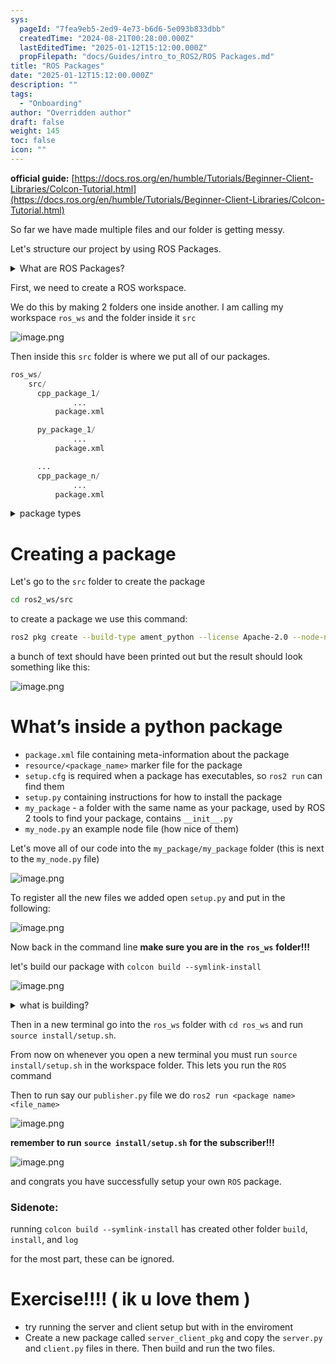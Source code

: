 ```yaml
---
sys:
  pageId: "7fea9eb5-2ed9-4e73-b6d6-5e093b833dbb"
  createdTime: "2024-08-21T00:28:00.000Z"
  lastEditedTime: "2025-01-12T15:12:00.000Z"
  propFilepath: "docs/Guides/intro_to_ROS2/ROS Packages.md"
title: "ROS Packages"
date: "2025-01-12T15:12:00.000Z"
description: ""
tags:
  - "Onboarding"
author: "Overridden author"
draft: false
weight: 145
toc: false
icon: ""
---
```


**official guide:** [https://docs.ros.org/en/humble/Tutorials/Beginner-Client-Libraries/Colcon-Tutorial.html](https://docs.ros.org/en/humble/Tutorials/Beginner-Client-Libraries/Colcon-Tutorial.html)

So far we have made multiple files and our folder is getting messy.

Let's structure our project by using ROS Packages.

<details>

<summary>What are ROS Packages?</summary>

ROS Packages are, as the name implies, packages of code that are highly sharable between ROS developers.

They consist of a folder, `package.xml` file, and source code

```python
      cpp_package_1/
		      ... imagine much code files here ..
          package.xml
```

</details>

First, we need to create a ROS workspace.

We do this by making 2 folders one inside another. I am calling my workspace `ros_ws` and the folder inside it `src`

![image.png](https://prod-files-secure.s3.us-west-2.amazonaws.com/d518164a-d88e-44d1-a4ee-3adb3bd8bce0/70706947-fd18-4537-a67b-e12946812d31/image.png?X-Amz-Algorithm=AWS4-HMAC-SHA256&X-Amz-Content-Sha256=UNSIGNED-PAYLOAD&X-Amz-Credential=ASIAZI2LB4667XCBMVBL%2F20250319%2Fus-west-2%2Fs3%2Faws4_request&X-Amz-Date=20250319T230754Z&X-Amz-Expires=3600&X-Amz-Security-Token=IQoJb3JpZ2luX2VjECUaCXVzLXdlc3QtMiJHMEUCIQDFn9il1nFQ5H4yHQZCK64%2Ftitv9Fz9P%2FMMMywRvDeOXwIgNkPirnDy%2BnaNiwYCE4aoxE0%2F4%2FM916gqzBfTcSj3iuQq%2FwMIfhAAGgw2Mzc0MjMxODM4MDUiDKKgeM3bi%2FkLPVTBTyrcA4RIFzmgpbE8cljf9T5wnrsnomUZsAq3%2FJTgss6APJ95zByDfcbHnGRl5qr7yjQZpAnuwbT1S%2FKzpBqIUWDB5kVPWNDjbvvnj%2Bx6N6E6rLvqFTCDWYoCTsTVNU9vGmFS294jo%2F0l1kUj3ivTeLgp0%2BsgjDwon7trGEo70XXKz7vOexdldu6gBeN7OnzSGh52ekki5xQYQllI2nmjgEcEO8B8VjtJxdFluJCWngAsYXUXX8bI3IaVhZSUrv52z4vyRBr3LeJ3DsyTD%2Fw2Xv4w6AIebKB4MY9DO8V90a537Oqv7Uy0xAEZIjB5rMKCw4K8rIRHYqMcwvvUGYy8m0MMqfVZ5O4e6ogw6xXWO9Nk3tvViWlnpOhZ0IqhZ5AxYG32PR%2Bba1YvbIDIAPZhKS4mZa877fz8WOwKOJ1vJmQ%2FzxtdGnUO2sSEUwRvtre816UbKT7CyaX37CmFYbGeK7wSDnYQQ0vQeYZQkKP8Mw9nrh%2Bfeksme9%2FmDMYBv4OnrRFDPz1XV5qrW2VCHDOk4xDp5jExSm8UWuGM%2Fl8irtf%2Bh0RS4lac5p%2Fk1%2FqA50rASAIy1QbnBldSk6yyPy7bMiiCG%2BVvHqPiZ%2Ft6XIhSnarfu%2Fm76zD%2Fnek2%2BF9%2FAPoHMNTY7L4GOqUBUvjc5WBlVYmK1c%2Bepu25JmBVKV6xa7mrRilmNxuyj1qMEEyl2J4YOK4oihfYh45Eq6UHSBHbG6hzAB1yRffDh%2F0lqKR7%2BrOfF842O2MxuJ%2F0KQ88Qxbrux%2FQs65FkGITsLPJk4q%2BTMeUr%2Bw3h8shC9ZZ6a7HWpNss1v%2FsHKcrPNEr%2F4TEzHGFSJPC0z1LPFHtSGlWAdlVgh2qcLKFIjnYzONRNd7&X-Amz-Signature=dca085134c803a7376cf81e6adde3d7b6ecda5d885d87314a1c35ff15cc64b70&X-Amz-SignedHeaders=host&x-id=GetObject)

Then inside this `src` folder is where we put all of our packages.

```python
ros_ws/
    src/
      cpp_package_1/
		      ...
          package.xml

      py_package_1/
		      ...
          package.xml

      ...
      cpp_package_n/
		      ...
          package.xml

```

<details>

<summary>package types</summary>

packages can be either `C++` or python.

the intern file structure is different for each but for this guide we will stick to creating python packages

</details>

# Creating a package

Let's go to the `src` folder to create the package

```bash
cd ros2_ws/src
```

to create a package we use this command:

```bash
ros2 pkg create --build-type ament_python --license Apache-2.0 --node-name my_node my_package
```

a bunch of text should have been printed out but the result should look something like this:

![image.png](https://prod-files-secure.s3.us-west-2.amazonaws.com/d518164a-d88e-44d1-a4ee-3adb3bd8bce0/e6cf1e3f-8512-4a3e-b131-079f800bf3e8/image.png?X-Amz-Algorithm=AWS4-HMAC-SHA256&X-Amz-Content-Sha256=UNSIGNED-PAYLOAD&X-Amz-Credential=ASIAZI2LB4667XCBMVBL%2F20250319%2Fus-west-2%2Fs3%2Faws4_request&X-Amz-Date=20250319T230754Z&X-Amz-Expires=3600&X-Amz-Security-Token=IQoJb3JpZ2luX2VjECUaCXVzLXdlc3QtMiJHMEUCIQDFn9il1nFQ5H4yHQZCK64%2Ftitv9Fz9P%2FMMMywRvDeOXwIgNkPirnDy%2BnaNiwYCE4aoxE0%2F4%2FM916gqzBfTcSj3iuQq%2FwMIfhAAGgw2Mzc0MjMxODM4MDUiDKKgeM3bi%2FkLPVTBTyrcA4RIFzmgpbE8cljf9T5wnrsnomUZsAq3%2FJTgss6APJ95zByDfcbHnGRl5qr7yjQZpAnuwbT1S%2FKzpBqIUWDB5kVPWNDjbvvnj%2Bx6N6E6rLvqFTCDWYoCTsTVNU9vGmFS294jo%2F0l1kUj3ivTeLgp0%2BsgjDwon7trGEo70XXKz7vOexdldu6gBeN7OnzSGh52ekki5xQYQllI2nmjgEcEO8B8VjtJxdFluJCWngAsYXUXX8bI3IaVhZSUrv52z4vyRBr3LeJ3DsyTD%2Fw2Xv4w6AIebKB4MY9DO8V90a537Oqv7Uy0xAEZIjB5rMKCw4K8rIRHYqMcwvvUGYy8m0MMqfVZ5O4e6ogw6xXWO9Nk3tvViWlnpOhZ0IqhZ5AxYG32PR%2Bba1YvbIDIAPZhKS4mZa877fz8WOwKOJ1vJmQ%2FzxtdGnUO2sSEUwRvtre816UbKT7CyaX37CmFYbGeK7wSDnYQQ0vQeYZQkKP8Mw9nrh%2Bfeksme9%2FmDMYBv4OnrRFDPz1XV5qrW2VCHDOk4xDp5jExSm8UWuGM%2Fl8irtf%2Bh0RS4lac5p%2Fk1%2FqA50rASAIy1QbnBldSk6yyPy7bMiiCG%2BVvHqPiZ%2Ft6XIhSnarfu%2Fm76zD%2Fnek2%2BF9%2FAPoHMNTY7L4GOqUBUvjc5WBlVYmK1c%2Bepu25JmBVKV6xa7mrRilmNxuyj1qMEEyl2J4YOK4oihfYh45Eq6UHSBHbG6hzAB1yRffDh%2F0lqKR7%2BrOfF842O2MxuJ%2F0KQ88Qxbrux%2FQs65FkGITsLPJk4q%2BTMeUr%2Bw3h8shC9ZZ6a7HWpNss1v%2FsHKcrPNEr%2F4TEzHGFSJPC0z1LPFHtSGlWAdlVgh2qcLKFIjnYzONRNd7&X-Amz-Signature=b88372b97421e1ac1d3ec4daf2dbe3f2d0ce141d60c2eae18a1c848dbb27b7a0&X-Amz-SignedHeaders=host&x-id=GetObject)

# What’s inside a python package

- `package.xml` file containing meta-information about the package
- `resource/<package_name>` marker file for the package
- `setup.cfg` is required when a package has executables, so `ros2 run` can find them
- `setup.py` containing instructions for how to install the package
- `my_package` - a folder with the same name as your package, used by ROS 2 tools to find your package, contains `__init__.py`
- `my_node.py` an example node file (how nice of them)

Let's move all of our code into the `my_package/my_package` folder (this is next to the `my_node.py` file)

![image.png](https://prod-files-secure.s3.us-west-2.amazonaws.com/d518164a-d88e-44d1-a4ee-3adb3bd8bce0/9ce58f11-0da9-4d3e-b86d-506a9685d378/image.png?X-Amz-Algorithm=AWS4-HMAC-SHA256&X-Amz-Content-Sha256=UNSIGNED-PAYLOAD&X-Amz-Credential=ASIAZI2LB4667XCBMVBL%2F20250319%2Fus-west-2%2Fs3%2Faws4_request&X-Amz-Date=20250319T230754Z&X-Amz-Expires=3600&X-Amz-Security-Token=IQoJb3JpZ2luX2VjECUaCXVzLXdlc3QtMiJHMEUCIQDFn9il1nFQ5H4yHQZCK64%2Ftitv9Fz9P%2FMMMywRvDeOXwIgNkPirnDy%2BnaNiwYCE4aoxE0%2F4%2FM916gqzBfTcSj3iuQq%2FwMIfhAAGgw2Mzc0MjMxODM4MDUiDKKgeM3bi%2FkLPVTBTyrcA4RIFzmgpbE8cljf9T5wnrsnomUZsAq3%2FJTgss6APJ95zByDfcbHnGRl5qr7yjQZpAnuwbT1S%2FKzpBqIUWDB5kVPWNDjbvvnj%2Bx6N6E6rLvqFTCDWYoCTsTVNU9vGmFS294jo%2F0l1kUj3ivTeLgp0%2BsgjDwon7trGEo70XXKz7vOexdldu6gBeN7OnzSGh52ekki5xQYQllI2nmjgEcEO8B8VjtJxdFluJCWngAsYXUXX8bI3IaVhZSUrv52z4vyRBr3LeJ3DsyTD%2Fw2Xv4w6AIebKB4MY9DO8V90a537Oqv7Uy0xAEZIjB5rMKCw4K8rIRHYqMcwvvUGYy8m0MMqfVZ5O4e6ogw6xXWO9Nk3tvViWlnpOhZ0IqhZ5AxYG32PR%2Bba1YvbIDIAPZhKS4mZa877fz8WOwKOJ1vJmQ%2FzxtdGnUO2sSEUwRvtre816UbKT7CyaX37CmFYbGeK7wSDnYQQ0vQeYZQkKP8Mw9nrh%2Bfeksme9%2FmDMYBv4OnrRFDPz1XV5qrW2VCHDOk4xDp5jExSm8UWuGM%2Fl8irtf%2Bh0RS4lac5p%2Fk1%2FqA50rASAIy1QbnBldSk6yyPy7bMiiCG%2BVvHqPiZ%2Ft6XIhSnarfu%2Fm76zD%2Fnek2%2BF9%2FAPoHMNTY7L4GOqUBUvjc5WBlVYmK1c%2Bepu25JmBVKV6xa7mrRilmNxuyj1qMEEyl2J4YOK4oihfYh45Eq6UHSBHbG6hzAB1yRffDh%2F0lqKR7%2BrOfF842O2MxuJ%2F0KQ88Qxbrux%2FQs65FkGITsLPJk4q%2BTMeUr%2Bw3h8shC9ZZ6a7HWpNss1v%2FsHKcrPNEr%2F4TEzHGFSJPC0z1LPFHtSGlWAdlVgh2qcLKFIjnYzONRNd7&X-Amz-Signature=2d97992131dc7b495261a2971de8676cea2987a669a0b95e8108ae0a4ace31c5&X-Amz-SignedHeaders=host&x-id=GetObject)

To register all the new files we added open `setup.py` and put in the following:

![image.png](https://prod-files-secure.s3.us-west-2.amazonaws.com/d518164a-d88e-44d1-a4ee-3adb3bd8bce0/1cd7c262-4cae-4496-9d75-c178537d24a2/image.png?X-Amz-Algorithm=AWS4-HMAC-SHA256&X-Amz-Content-Sha256=UNSIGNED-PAYLOAD&X-Amz-Credential=ASIAZI2LB4667XCBMVBL%2F20250319%2Fus-west-2%2Fs3%2Faws4_request&X-Amz-Date=20250319T230754Z&X-Amz-Expires=3600&X-Amz-Security-Token=IQoJb3JpZ2luX2VjECUaCXVzLXdlc3QtMiJHMEUCIQDFn9il1nFQ5H4yHQZCK64%2Ftitv9Fz9P%2FMMMywRvDeOXwIgNkPirnDy%2BnaNiwYCE4aoxE0%2F4%2FM916gqzBfTcSj3iuQq%2FwMIfhAAGgw2Mzc0MjMxODM4MDUiDKKgeM3bi%2FkLPVTBTyrcA4RIFzmgpbE8cljf9T5wnrsnomUZsAq3%2FJTgss6APJ95zByDfcbHnGRl5qr7yjQZpAnuwbT1S%2FKzpBqIUWDB5kVPWNDjbvvnj%2Bx6N6E6rLvqFTCDWYoCTsTVNU9vGmFS294jo%2F0l1kUj3ivTeLgp0%2BsgjDwon7trGEo70XXKz7vOexdldu6gBeN7OnzSGh52ekki5xQYQllI2nmjgEcEO8B8VjtJxdFluJCWngAsYXUXX8bI3IaVhZSUrv52z4vyRBr3LeJ3DsyTD%2Fw2Xv4w6AIebKB4MY9DO8V90a537Oqv7Uy0xAEZIjB5rMKCw4K8rIRHYqMcwvvUGYy8m0MMqfVZ5O4e6ogw6xXWO9Nk3tvViWlnpOhZ0IqhZ5AxYG32PR%2Bba1YvbIDIAPZhKS4mZa877fz8WOwKOJ1vJmQ%2FzxtdGnUO2sSEUwRvtre816UbKT7CyaX37CmFYbGeK7wSDnYQQ0vQeYZQkKP8Mw9nrh%2Bfeksme9%2FmDMYBv4OnrRFDPz1XV5qrW2VCHDOk4xDp5jExSm8UWuGM%2Fl8irtf%2Bh0RS4lac5p%2Fk1%2FqA50rASAIy1QbnBldSk6yyPy7bMiiCG%2BVvHqPiZ%2Ft6XIhSnarfu%2Fm76zD%2Fnek2%2BF9%2FAPoHMNTY7L4GOqUBUvjc5WBlVYmK1c%2Bepu25JmBVKV6xa7mrRilmNxuyj1qMEEyl2J4YOK4oihfYh45Eq6UHSBHbG6hzAB1yRffDh%2F0lqKR7%2BrOfF842O2MxuJ%2F0KQ88Qxbrux%2FQs65FkGITsLPJk4q%2BTMeUr%2Bw3h8shC9ZZ6a7HWpNss1v%2FsHKcrPNEr%2F4TEzHGFSJPC0z1LPFHtSGlWAdlVgh2qcLKFIjnYzONRNd7&X-Amz-Signature=4d8ba3841a7e9b61f2d1f5d76cf333a939c356e8dd9d0a16d368b849b61e371d&X-Amz-SignedHeaders=host&x-id=GetObject)

Now back in the command line **make sure you are in the** **`ros_ws`** **folder!!!**

let's build our package with `colcon build --symlink-install`

![image.png](https://prod-files-secure.s3.us-west-2.amazonaws.com/d518164a-d88e-44d1-a4ee-3adb3bd8bce0/2f2a0d27-b173-48fd-b189-5f5c0ce65619/image.png?X-Amz-Algorithm=AWS4-HMAC-SHA256&X-Amz-Content-Sha256=UNSIGNED-PAYLOAD&X-Amz-Credential=ASIAZI2LB4667XCBMVBL%2F20250319%2Fus-west-2%2Fs3%2Faws4_request&X-Amz-Date=20250319T230754Z&X-Amz-Expires=3600&X-Amz-Security-Token=IQoJb3JpZ2luX2VjECUaCXVzLXdlc3QtMiJHMEUCIQDFn9il1nFQ5H4yHQZCK64%2Ftitv9Fz9P%2FMMMywRvDeOXwIgNkPirnDy%2BnaNiwYCE4aoxE0%2F4%2FM916gqzBfTcSj3iuQq%2FwMIfhAAGgw2Mzc0MjMxODM4MDUiDKKgeM3bi%2FkLPVTBTyrcA4RIFzmgpbE8cljf9T5wnrsnomUZsAq3%2FJTgss6APJ95zByDfcbHnGRl5qr7yjQZpAnuwbT1S%2FKzpBqIUWDB5kVPWNDjbvvnj%2Bx6N6E6rLvqFTCDWYoCTsTVNU9vGmFS294jo%2F0l1kUj3ivTeLgp0%2BsgjDwon7trGEo70XXKz7vOexdldu6gBeN7OnzSGh52ekki5xQYQllI2nmjgEcEO8B8VjtJxdFluJCWngAsYXUXX8bI3IaVhZSUrv52z4vyRBr3LeJ3DsyTD%2Fw2Xv4w6AIebKB4MY9DO8V90a537Oqv7Uy0xAEZIjB5rMKCw4K8rIRHYqMcwvvUGYy8m0MMqfVZ5O4e6ogw6xXWO9Nk3tvViWlnpOhZ0IqhZ5AxYG32PR%2Bba1YvbIDIAPZhKS4mZa877fz8WOwKOJ1vJmQ%2FzxtdGnUO2sSEUwRvtre816UbKT7CyaX37CmFYbGeK7wSDnYQQ0vQeYZQkKP8Mw9nrh%2Bfeksme9%2FmDMYBv4OnrRFDPz1XV5qrW2VCHDOk4xDp5jExSm8UWuGM%2Fl8irtf%2Bh0RS4lac5p%2Fk1%2FqA50rASAIy1QbnBldSk6yyPy7bMiiCG%2BVvHqPiZ%2Ft6XIhSnarfu%2Fm76zD%2Fnek2%2BF9%2FAPoHMNTY7L4GOqUBUvjc5WBlVYmK1c%2Bepu25JmBVKV6xa7mrRilmNxuyj1qMEEyl2J4YOK4oihfYh45Eq6UHSBHbG6hzAB1yRffDh%2F0lqKR7%2BrOfF842O2MxuJ%2F0KQ88Qxbrux%2FQs65FkGITsLPJk4q%2BTMeUr%2Bw3h8shC9ZZ6a7HWpNss1v%2FsHKcrPNEr%2F4TEzHGFSJPC0z1LPFHtSGlWAdlVgh2qcLKFIjnYzONRNd7&X-Amz-Signature=2d4bb2fbcc1a9ad55a6930b078871feacd0751c0fea12d0ed8edad9fa4478dbe&X-Amz-SignedHeaders=host&x-id=GetObject)

<details>

<summary>what is building?</summary>

if you are a CS major at Rose-Hulman you will learn the answer to this in CSSE132

but TLDR; is it combines all the code files into one program that can be run easily 

</details>

Then in a new terminal go into the `ros_ws` folder with `cd ros_ws` and run `source install/setup.sh`. 

From now on whenever you open a new terminal you must run `source install/setup.sh` in the workspace folder. This lets you run the `ROS` command

Then to run say our `publisher.py` file we do `ros2 run <package name> <file_name>`

![image.png](https://prod-files-secure.s3.us-west-2.amazonaws.com/d518164a-d88e-44d1-a4ee-3adb3bd8bce0/4f4b1219-3a44-4632-aa0a-ce3471699f59/image.png?X-Amz-Algorithm=AWS4-HMAC-SHA256&X-Amz-Content-Sha256=UNSIGNED-PAYLOAD&X-Amz-Credential=ASIAZI2LB4667XCBMVBL%2F20250319%2Fus-west-2%2Fs3%2Faws4_request&X-Amz-Date=20250319T230754Z&X-Amz-Expires=3600&X-Amz-Security-Token=IQoJb3JpZ2luX2VjECUaCXVzLXdlc3QtMiJHMEUCIQDFn9il1nFQ5H4yHQZCK64%2Ftitv9Fz9P%2FMMMywRvDeOXwIgNkPirnDy%2BnaNiwYCE4aoxE0%2F4%2FM916gqzBfTcSj3iuQq%2FwMIfhAAGgw2Mzc0MjMxODM4MDUiDKKgeM3bi%2FkLPVTBTyrcA4RIFzmgpbE8cljf9T5wnrsnomUZsAq3%2FJTgss6APJ95zByDfcbHnGRl5qr7yjQZpAnuwbT1S%2FKzpBqIUWDB5kVPWNDjbvvnj%2Bx6N6E6rLvqFTCDWYoCTsTVNU9vGmFS294jo%2F0l1kUj3ivTeLgp0%2BsgjDwon7trGEo70XXKz7vOexdldu6gBeN7OnzSGh52ekki5xQYQllI2nmjgEcEO8B8VjtJxdFluJCWngAsYXUXX8bI3IaVhZSUrv52z4vyRBr3LeJ3DsyTD%2Fw2Xv4w6AIebKB4MY9DO8V90a537Oqv7Uy0xAEZIjB5rMKCw4K8rIRHYqMcwvvUGYy8m0MMqfVZ5O4e6ogw6xXWO9Nk3tvViWlnpOhZ0IqhZ5AxYG32PR%2Bba1YvbIDIAPZhKS4mZa877fz8WOwKOJ1vJmQ%2FzxtdGnUO2sSEUwRvtre816UbKT7CyaX37CmFYbGeK7wSDnYQQ0vQeYZQkKP8Mw9nrh%2Bfeksme9%2FmDMYBv4OnrRFDPz1XV5qrW2VCHDOk4xDp5jExSm8UWuGM%2Fl8irtf%2Bh0RS4lac5p%2Fk1%2FqA50rASAIy1QbnBldSk6yyPy7bMiiCG%2BVvHqPiZ%2Ft6XIhSnarfu%2Fm76zD%2Fnek2%2BF9%2FAPoHMNTY7L4GOqUBUvjc5WBlVYmK1c%2Bepu25JmBVKV6xa7mrRilmNxuyj1qMEEyl2J4YOK4oihfYh45Eq6UHSBHbG6hzAB1yRffDh%2F0lqKR7%2BrOfF842O2MxuJ%2F0KQ88Qxbrux%2FQs65FkGITsLPJk4q%2BTMeUr%2Bw3h8shC9ZZ6a7HWpNss1v%2FsHKcrPNEr%2F4TEzHGFSJPC0z1LPFHtSGlWAdlVgh2qcLKFIjnYzONRNd7&X-Amz-Signature=1fc53b74308d4108f4c9f848c8d0c8965e9b4faf855e939f1304c4c5c3e0aecb&X-Amz-SignedHeaders=host&x-id=GetObject)

**remember to run** **`source install/setup.sh`** **for the subscriber!!!**

![image.png](https://prod-files-secure.s3.us-west-2.amazonaws.com/d518164a-d88e-44d1-a4ee-3adb3bd8bce0/02121119-dad4-49ec-8356-c956108b4243/image.png?X-Amz-Algorithm=AWS4-HMAC-SHA256&X-Amz-Content-Sha256=UNSIGNED-PAYLOAD&X-Amz-Credential=ASIAZI2LB4667XCBMVBL%2F20250319%2Fus-west-2%2Fs3%2Faws4_request&X-Amz-Date=20250319T230754Z&X-Amz-Expires=3600&X-Amz-Security-Token=IQoJb3JpZ2luX2VjECUaCXVzLXdlc3QtMiJHMEUCIQDFn9il1nFQ5H4yHQZCK64%2Ftitv9Fz9P%2FMMMywRvDeOXwIgNkPirnDy%2BnaNiwYCE4aoxE0%2F4%2FM916gqzBfTcSj3iuQq%2FwMIfhAAGgw2Mzc0MjMxODM4MDUiDKKgeM3bi%2FkLPVTBTyrcA4RIFzmgpbE8cljf9T5wnrsnomUZsAq3%2FJTgss6APJ95zByDfcbHnGRl5qr7yjQZpAnuwbT1S%2FKzpBqIUWDB5kVPWNDjbvvnj%2Bx6N6E6rLvqFTCDWYoCTsTVNU9vGmFS294jo%2F0l1kUj3ivTeLgp0%2BsgjDwon7trGEo70XXKz7vOexdldu6gBeN7OnzSGh52ekki5xQYQllI2nmjgEcEO8B8VjtJxdFluJCWngAsYXUXX8bI3IaVhZSUrv52z4vyRBr3LeJ3DsyTD%2Fw2Xv4w6AIebKB4MY9DO8V90a537Oqv7Uy0xAEZIjB5rMKCw4K8rIRHYqMcwvvUGYy8m0MMqfVZ5O4e6ogw6xXWO9Nk3tvViWlnpOhZ0IqhZ5AxYG32PR%2Bba1YvbIDIAPZhKS4mZa877fz8WOwKOJ1vJmQ%2FzxtdGnUO2sSEUwRvtre816UbKT7CyaX37CmFYbGeK7wSDnYQQ0vQeYZQkKP8Mw9nrh%2Bfeksme9%2FmDMYBv4OnrRFDPz1XV5qrW2VCHDOk4xDp5jExSm8UWuGM%2Fl8irtf%2Bh0RS4lac5p%2Fk1%2FqA50rASAIy1QbnBldSk6yyPy7bMiiCG%2BVvHqPiZ%2Ft6XIhSnarfu%2Fm76zD%2Fnek2%2BF9%2FAPoHMNTY7L4GOqUBUvjc5WBlVYmK1c%2Bepu25JmBVKV6xa7mrRilmNxuyj1qMEEyl2J4YOK4oihfYh45Eq6UHSBHbG6hzAB1yRffDh%2F0lqKR7%2BrOfF842O2MxuJ%2F0KQ88Qxbrux%2FQs65FkGITsLPJk4q%2BTMeUr%2Bw3h8shC9ZZ6a7HWpNss1v%2FsHKcrPNEr%2F4TEzHGFSJPC0z1LPFHtSGlWAdlVgh2qcLKFIjnYzONRNd7&X-Amz-Signature=b3ace295218402873f975f4555086ec808b3f0ae6322aa4e129e662ac6e71079&X-Amz-SignedHeaders=host&x-id=GetObject)

and congrats you have successfully setup your own `ROS` package.

### Sidenote:

running `colcon build --symlink-install` has created other folder `build`, `install`, and `log`

for the most part, these can be ignored.

# Exercise!!!! ( ik u love them )

- try running the server and client setup but with in the enviroment
- Create a new package called `server_client_pkg` and copy the `server.py` and `client.py` files in there. Then build and run the two files.
